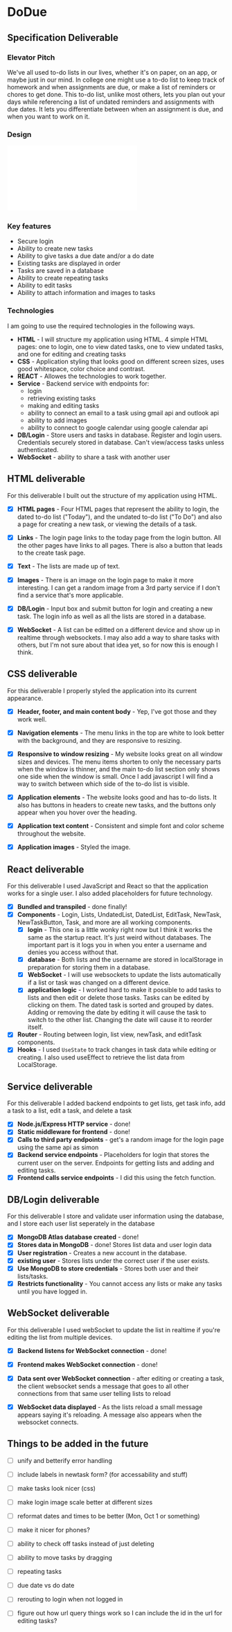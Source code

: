 # DoDue

## Specification Deliverable

### Elevator Pitch

We've all used to-do lists in our lives, whether it's on paper, on an app, or maybe just in our mind. In college one might use a to-do list to keep track of homework and when assignments are due, or make a list of reminders or chores to get done. This to-do list, unlike most others, lets you plan out your days while referencing a list of undated reminders and assignments with due dates. It lets you differentiate between when an assignment is due, and when you want to work on it.

### Design

![application design including 4 main html pages](specificationDesign.pdf)

### Key features

- Secure login
- Ability to create new tasks
- Ability to give tasks a due date and/or a do date
- Existing tasks are displayed in order
- Tasks are saved in a database
- Ability to create repeating tasks
- Ability to edit tasks
- Ability to attach information and images to tasks

### Technologies

I am going to use the required technologies in the following ways.

- **HTML** - I will structure my application using HTML. 4 simple HTML pages: one to login, one to view dated tasks, one to view undated tasks, and one for editing and creating tasks
- **CSS** - Application styling that looks good on different screen sizes, uses good whitespace, color choice and contrast.
- **REACT** - Allowes the technologies to work together.
- **Service** - Backend service with endpoints for:
  - login
  - retrieving existing tasks
  - making and editing tasks
  - ability to connect an email to a task using gmail api and outlook api
  - ability to add images
  - ability to connect to google calendar using google calendar api
- **DB/Login** - Store users and tasks in database. Register and login users. Credentials securely stored in database. Can't view/access tasks unless authenticated.
- **WebSocket** - ability to share a task with another user


## HTML deliverable

For this deliverable I built out the structure of my application using HTML.

- [x] **HTML pages** - Four HTML pages that represent the ability to login, the dated to-do list ("Today"), and the undated to-do list ("To Do") and also a page for creating a new task, or viewing the details of a task.
- [x] **Links** - The login page links to the today page from the login button. All the other pages have links to all pages. There is also a button that leads to the create task page.
- [x] **Text** - The lists are made up of text.
- [X] **Images** - There is an image on the login page to make it more interesting. I can get a random image from a 3rd party service if I don't find a service that's more applicable.
- [x] **DB/Login** - Input box and submit button for login and creating a new task. The login info as well as all the lists are stored in a database.
- [x] **WebSocket** - A list can be editted on a different device and show up in realtime through websockets. I may also add a way to share tasks with others, but I'm not sure about that idea yet, so for now this is enough I think.


## CSS deliverable

For this deliverable I properly styled the application into its current appearance.

- [x] **Header, footer, and main content body** - Yep, I've got those and they work well.
- [x] **Navigation elements** - The menu links in the top are white to look better with the background, and they are responsive to resizing.
- [x] **Responsive to window resizing** - My website looks great on all window sizes and devices. The menu items shorten to only the necessary parts when the window is thinner, and the main to-do list section only shows one side when the window is small. Once I add javascript I will find a way to switch between which side of the to-do list is visible.
- [x] **Application elements** - The website looks good and has to-do lists. It also has buttons in headers to create new tasks, and the buttons only appear when you hover over the heading.
- [x] **Application text content** - Consistent and simple font and color scheme throughout the website.
- [X] **Application images** - Styled the image.


## React deliverable

For this deliverable I used JavaScript and React so that the application works for a single user. I also added placeholders for future technology.

- [x] **Bundled and transpiled** - done finally!
- [x] **Components** - Login, Lists, UndatedList, DatedList, EditTask, NewTask, NewTaskButton, Task, and more are all working components.
  - [x] **login** - This one is a little wonky right now but I think it works the same as the startup react. It's just weird without databases. The important part is it logs you in when you enter a username and denies you access without that.
  - [x] **database** - Both lists and the username are stored in localStorage in preparation for storing them in a database.
  - [x] **WebSocket** - I will use websockets to update the lists automatically if a list or task was changed on a different device.
  - [x] **application logic** - I worked hard to make it possible to add tasks to lists and then edit or delete those tasks. Tasks can be edited by clicking on them. The dated task is sorted and grouped by dates. Adding or removing the date by editing it will cause the task to switch to the other list. Changing the date will cause it to reorder itself.
- [x] **Router** - Routing between login, list view, newTask, and editTask components.
- [x] **Hooks** - I used `UseState` to track changes in task data while editing or creating. I also used useEffect to retrieve the list data from LocalStorage.

## Service deliverable

For this deliverable I added backend endpoints to get lists, get task info, add a task to a list, edit a task, and delete a task

- [x] **Node.js/Express HTTP service** - done!
- [x] **Static middleware for frontend** - done!
- [X] **Calls to third party endpoints** - get's a random image for the login page using the same api as simon
- [x] **Backend service endpoints** - Placeholders for login that stores the current user on the server. Endpoints for getting lists and adding and editing tasks.
- [x] **Frontend calls service endpoints** - I did this using the fetch function.

## DB/Login deliverable

For this deliverable I store and validate user information using the database, and I store each user list seperately in the database

- [x] **MongoDB Atlas database created** - done!
- [x] **Stores data in MongoDB** - done! Stores list data and user login data
- [x] **User registration** - Creates a new account in the database.
- [x] **existing user** - Stores lists under the correct user if the user exists.
- [x] **Use MongoDB to store credentials** - Stores both user and their lists/tasks.
- [X] **Restricts functionality** - You cannot access any lists or make any tasks until you have logged in.

## WebSocket deliverable

For this deliverable I used webSocket to update the list in realtime if you're editing the list from multiple devices.

- [x] **Backend listens for WebSocket connection** - done!
- [x] **Frontend makes WebSocket connection** - done!
- [X] **Data sent over WebSocket connection** - after editing or creating a task, the client websocket sends a message that goes to all other connections from that same user telling lists to reload
- [X] **WebSocket data displayed** - As the lists reload a small message appears saying it's reloading. A message also appears when the websocket connects.




## Things to be added in the future
- [ ] unify and betterify error handling
- [ ] include labels in newtask form? (for accessability and stuff)  
- [ ] make tasks look nicer (css)
- [ ] make login image scale better at different sizes
- [ ] reformat dates and times to be better (Mon, Oct 1 or something)
- [ ] make it nicer for phones?
- [ ] ability to check off tasks instead of just deleting
- [ ] ability to move tasks by dragging
- [ ] repeating tasks
- [ ] due date vs do date
- [ ] rerouting to login when not logged in
- [ ] figure out how url query things work so I can include the id in the url for editing tasks?


